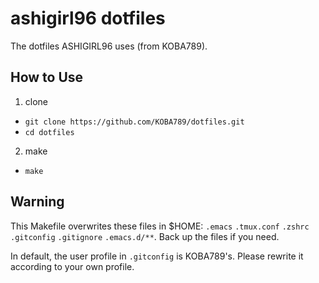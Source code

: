 # ashigirl96 dotfiles

The dotfiles ASHIGIRL96 uses (from KOBA789).

## How to Use

1. clone
 - `git clone https://github.com/KOBA789/dotfiles.git`
 - `cd dotfiles`
2. make
 - `make`

## Warning

This Makefile overwrites these files in $HOME: `.emacs` `.tmux.conf` `.zshrc` `.gitconfig` `.gitignore` `.emacs.d/**`. Back up the files if you need.

In default, the user profile in `.gitconfig` is KOBA789's. Please rewrite it according to your own profile.
